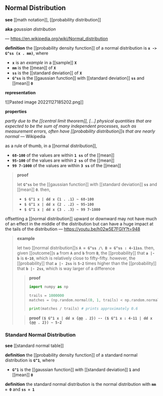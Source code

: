 ## Normal Distribution

**see** [[math notation]], [[probability distribution]]

**aka** _gaussian distribution_

&mdash; <https://en.wikipedia.org/wiki/Normal_distribution>

**definition** the [[probability density function]] of a normal distribution is **`x -> G^ss (x . mm)`**, where

- **`x`** is an _example_ in a [[sample]] **`X`**
- **`mm`** is the [[mean]] of **`X`**
- **`ss`** is the [[standard deviation]] of **`X`**
- **`G^ss`** is the [[gaussian function]] with [[standard deviation]] **`ss`** and [[mean]] **`0`**

**representation**

![[Pasted image 20221127185202.png]]

**properties**

_partly due to the [[central limit theorem]], [...] physical quantities that are expected to be the sum of many independent processes, such as measurement errors, often have [[probability distribution]]s that are nearly normal_ &mdash; Wikipedia

as a rule of thumb, in a [[normal distribution]],

- **`68-100`** of the values are within **`1 ss`** of the [[mean]]
- **`95-100`** of the values are within **`2 ss`** of the [[mean]]
- **`99 7-1000`** of the values are within **`3 ss`** of the [[mean]]

> **proof**
>
> let **`G^ss`** be the [[gaussian function]] with [[standard deviation]] **`ss`** and [[mean]] **`0`**. then,
>
> - **`$ G^1 x | dd x {1 . .1} ~ 68-100`**
> - **`$ G^1 x | dd x {2 . .2} ~ 95-100`**
> - **`$ G^1 x | dd x {3 . .3} ~ 99 7-1000`**

offsetting a [[normal distribution]] upward or downward may not have much of an effect in the middle of the distribution but can have a huge impact at the tails of the distribution &mdash; <https://youtu.be/h02w5E7FGlY?t=948>

> **example**
>
> let two [[normal distribution]]s **`A = G^ss /\ B = G^ss : 4-11ss`**. then, given [[outcome]]s **`a`** from **`A`** and **`b`** from **`B`**, the [[probability]] that **`a |- b`** is **`6-10`**, which is relatively close to fifty-fifty. however, the [[probability]] that **`a |- 2ss`** is **`5-2`** times higher than the [[probability]] that **`b |- 2ss`**, which is way larger of a difference
>
> > **proof**
> >
> > ```python
> > import numpy as np
> >
> > trails = 1000000
> > matches = (np.random.normal(0, 1, trails) < np.random.normal(4/11, 1, trails)).sum()
> >
> > print(matches / trails) # prints approximately 0.6
> > ```
>
> > **proof** **`($ G^1 x | dd x {@@ . 2}) -- ($ G^1 x : 4-11 | dd x {@@ . 2}) ~ 5-2`**

### Standard Normal Distribution

**see** [[standard normal table]]

**definition** the [[probability density function]] of a standard normal distribution is **`G^1`**, where

- **`G^1`** is the [[gaussian function]] with [[standard deviation]] **`1`** and [[mean]] **`0`**

**definition** the standard normal distribution is the normal distribution with **`mm = 0`** and **`ss = 1`**
